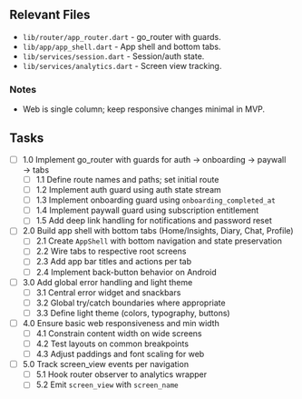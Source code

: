 ## Relevant Files

- `lib/router/app_router.dart` - go_router with guards.
- `lib/app/app_shell.dart` - App shell and bottom tabs.
- `lib/services/session.dart` - Session/auth state.
- `lib/services/analytics.dart` - Screen view tracking.

### Notes

- Web is single column; keep responsive changes minimal in MVP.

## Tasks

- [ ] 1.0 Implement go_router with guards for auth → onboarding → paywall → tabs
  - [ ] 1.1 Define route names and paths; set initial route
  - [ ] 1.2 Implement auth guard using auth state stream
  - [ ] 1.3 Implement onboarding guard using `onboarding_completed_at`
  - [ ] 1.4 Implement paywall guard using subscription entitlement
  - [ ] 1.5 Add deep link handling for notifications and password reset

- [ ] 2.0 Build app shell with bottom tabs (Home/Insights, Diary, Chat, Profile)
  - [ ] 2.1 Create `AppShell` with bottom navigation and state preservation
  - [ ] 2.2 Wire tabs to respective root screens
  - [ ] 2.3 Add app bar titles and actions per tab
  - [ ] 2.4 Implement back-button behavior on Android

- [ ] 3.0 Add global error handling and light theme
  - [ ] 3.1 Central error widget and snackbars
  - [ ] 3.2 Global try/catch boundaries where appropriate
  - [ ] 3.3 Define light theme (colors, typography, buttons)

- [ ] 4.0 Ensure basic web responsiveness and min width
  - [ ] 4.1 Constrain content width on wide screens
  - [ ] 4.2 Test layouts on common breakpoints
  - [ ] 4.3 Adjust paddings and font scaling for web

- [ ] 5.0 Track screen_view events per navigation
  - [ ] 5.1 Hook router observer to analytics wrapper
  - [ ] 5.2 Emit `screen_view` with `screen_name`
